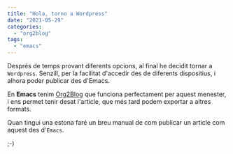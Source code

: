 ```yaml
---
title: "Hola, torno a Wordpress"
date: "2021-05-29"
categories: 
  - "org2blog"
tags: 
  - "emacs"
---
```


Després de temps provant diferents opcions, al final he decidit tornar a `Wordpress`. Senzill, per la facilitat d'accedir des de diferents dispositius, i alhora poder publicar des d'Emacs.

En **Emacs** tenim [Org2Blog](https://github.com/org2blog/org2blog) que funciona perfectament per aquest menester, i ens permet tenir desat l'article, que més tard podem exportar a altres formats.

Quan tingui una estona faré un breu manual de com publicar un article com aquest des d'`Emacs`.

;-)
